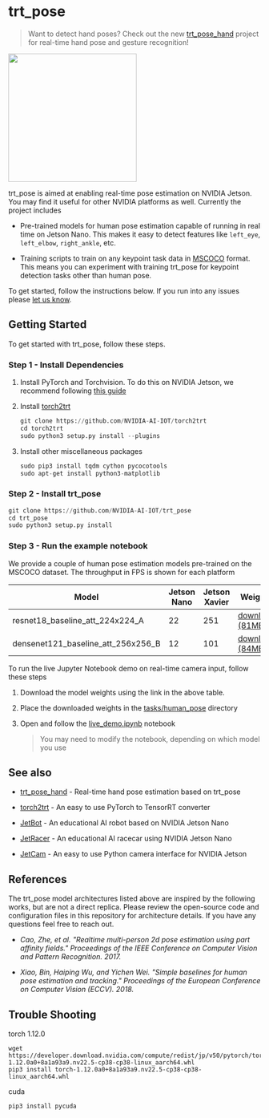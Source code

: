 # trt_pose

> Want to detect hand poses?  Check out the new [trt_pose_hand](http://github.com/NVIDIA-AI-IOT/trt_pose_hand) project for real-time hand pose and gesture recognition!

<img src="https://user-images.githubusercontent.com/4212806/67125332-71a64580-f1a9-11e9-8ee1-e759a38de215.gif" height=256/>

trt_pose is aimed at enabling real-time pose estimation on NVIDIA Jetson.  You may find it useful for other NVIDIA platforms as well.  Currently the project includes

- Pre-trained models for human pose estimation capable of running in real time on Jetson Nano.  This makes it easy to detect features like ``left_eye``, ``left_elbow``, ``right_ankle``, etc.

- Training scripts to train on any keypoint task data in [MSCOCO](https://cocodataset.org/#home) format.  This means you can experiment with training trt_pose for keypoint detection tasks other than human pose.

To get started, follow the instructions below.  If you run into any issues please [let us know](../../issues).

## Getting Started

To get started with trt_pose, follow these steps.

### Step 1 - Install Dependencies

1. Install PyTorch and Torchvision.  To do this on NVIDIA Jetson, we recommend following [this guide](https://forums.developer.nvidia.com/t/72048)

2. Install [torch2trt](https://github.com/NVIDIA-AI-IOT/torch2trt)

    ```python
    git clone https://github.com/NVIDIA-AI-IOT/torch2trt
    cd torch2trt
    sudo python3 setup.py install --plugins
    ```

3. Install other miscellaneous packages

    ```python
    sudo pip3 install tqdm cython pycocotools
    sudo apt-get install python3-matplotlib
    ```
    
### Step 2 - Install trt_pose

```python
git clone https://github.com/NVIDIA-AI-IOT/trt_pose
cd trt_pose
sudo python3 setup.py install
```

### Step 3 - Run the example notebook

We provide a couple of human pose estimation models pre-trained on the MSCOCO dataset.  The throughput in FPS is shown for each platform

| Model | Jetson Nano | Jetson Xavier | Weights |
|-------|-------------|---------------|---------|
| resnet18_baseline_att_224x224_A | 22 | 251 | [download (81MB)](https://drive.google.com/open?id=1XYDdCUdiF2xxx4rznmLb62SdOUZuoNbd) |
| densenet121_baseline_att_256x256_B | 12 | 101 | [download (84MB)](https://drive.google.com/open?id=13FkJkx7evQ1WwP54UmdiDXWyFMY1OxDU) |

To run the live Jupyter Notebook demo on real-time camera input, follow these steps
 
1. Download the model weights using the link in the above table.  

2. Place the downloaded weights in the [tasks/human_pose](tasks/human_pose) directory

3. Open and follow the [live_demo.ipynb](tasks/human_pose/live_demo.ipynb) notebook

    > You may need to modify the notebook, depending on which model you use

## See also

- [trt_pose_hand](http://github.com/NVIDIA-AI-IOT/trt_pose_hand) - Real-time hand pose estimation based on trt_pose
- [torch2trt](http://github.com/NVIDIA-AI-IOT/torch2trt) - An easy to use PyTorch to TensorRT converter

- [JetBot](http://github.com/NVIDIA-AI-IOT/jetbot) - An educational AI robot based on NVIDIA Jetson Nano
- [JetRacer](http://github.com/NVIDIA-AI-IOT/jetracer) - An educational AI racecar using NVIDIA Jetson Nano
- [JetCam](http://github.com/NVIDIA-AI-IOT/jetcam) - An easy to use Python camera interface for NVIDIA Jetson

## References

The trt_pose model architectures listed above are inspired by the following works, but are not a direct replica.  Please review the open-source code and configuration files in this repository for architecture details.  If you have any questions feel free to reach out.

*  _Cao, Zhe, et al. "Realtime multi-person 2d pose estimation using part affinity fields." Proceedings of the IEEE Conference on Computer Vision and Pattern Recognition. 2017._

*  _Xiao, Bin, Haiping Wu, and Yichen Wei. "Simple baselines for human pose estimation and tracking." Proceedings of the European Conference on Computer Vision (ECCV). 2018._

## Trouble Shooting
torch 1.12.0
```
wget https://developer.download.nvidia.com/compute/redist/jp/v50/pytorch/torch-1.12.0a0+8a1a93a9.nv22.5-cp38-cp38-linux_aarch64.whl
pip3 install torch-1.12.0a0+8a1a93a9.nv22.5-cp38-cp38-linux_aarch64.whl
```
cuda
```
pip3 install pycuda
```

